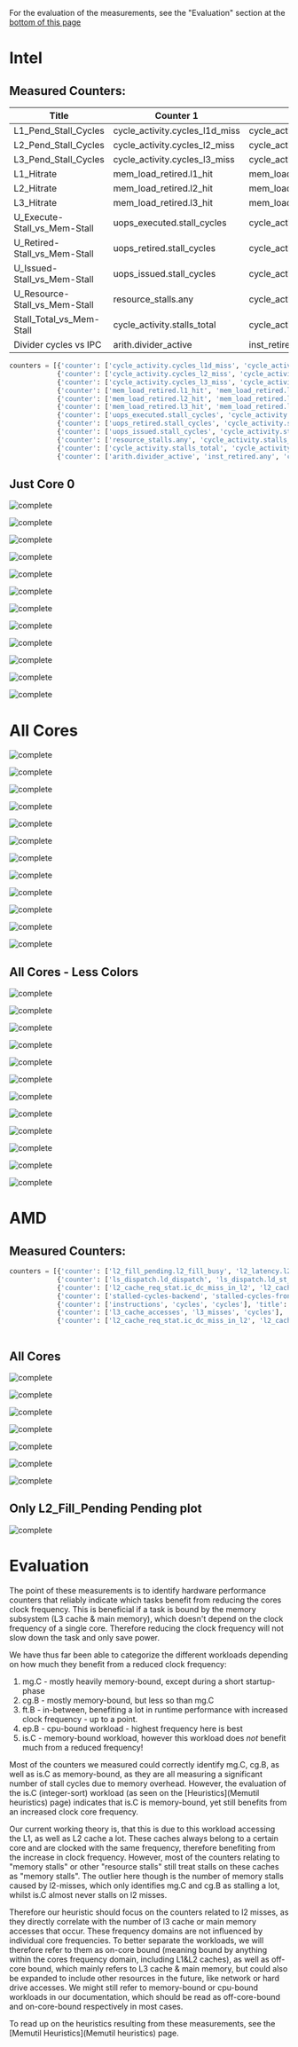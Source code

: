 For the evaluation of the measurements, see the "Evaluation" section at the [bottom of this page](#evaluation)

# Intel

## Measured Counters:

| Title | Counter 1 | Counter 2 | Counter 3 | plot_op |
| ----- | --------- | ----------| --------- | ------- |
| L1_Pend_Stall_Cycles | cycle_activity.cycles_l1d_miss | cycle_activity.stalls_l1d_miss | cpu_clk_unhalted.thread | div_1_3+div_2_3 |
| L2_Pend_Stall_Cycles | cycle_activity.cycles_l2_miss | cycle_activity.stalls_l2_miss | cpu_clk_unhalted.thread | div_1_3+div_2_3 |
| L3_Pend_Stall_Cycles | cycle_activity.cycles_l3_miss | cycle_activity.stalls_l3_miss | cpu_clk_unhalted.thread | div_1_3+div_2_3 |
| L1_Hitrate | mem_load_retired.l1_hit | mem_load_retired.l1_miss | cpu_clk_unhalted.thread | div_1_(1+2) |
| L2_Hitrate | mem_load_retired.l2_hit | mem_load_retired.l2_miss | cpu_clk_unhalted.thread | div_1_(1+2) |
| L3_Hitrate | mem_load_retired.l3_hit | mem_load_retired.l3_miss | cpu_clk_unhalted.thread | div_1_(1+2) |
| U_Execute-Stall_vs_Mem-Stall | uops_executed.stall_cycles | cycle_activity.stalls_mem_any | cpu_clk_unhalted.thread | div_1_3+div_2_3 |
| U_Retired-Stall_vs_Mem-Stall | uops_retired.stall_cycles | cycle_activity.stalls_mem_any | cpu_clk_unhalted.thread | div_1_3+div_2_3 |
| U_Issued-Stall_vs_Mem-Stall | uops_issued.stall_cycles | cycle_activity.stalls_mem_any | cpu_clk_unhalted.thread | div_1_3+div_2_3 |
| U_Resource-Stall_vs_Mem-Stall | resource_stalls.any | cycle_activity.stalls_mem_any | cpu_clk_unhalted.thread | div_1_3+div_2_3 |
| Stall_Total_vs_Mem-Stall | cycle_activity.stalls_total | cycle_activity.stalls_mem_any | cpu_clk_unhalted.thread | div_1_3+div_2_3 |
| Divider cycles vs IPC | arith.divider_active | inst_retired.any | cpu_clk_unhalted.thread | div_1_3+div_2_3 |


```python
counters = [{'counter': ['cycle_activity.cycles_l1d_miss', 'cycle_activity.stalls_l1d_miss', 'cpu_clk_unhalted.thread'], 'title': 'L1_Pend_Stall_Cycles', 'plot_op': 'div_1_3+div_2_3', 'plot_names': ['Pending', 'Stalls']},
            {'counter': ['cycle_activity.cycles_l2_miss', 'cycle_activity.stalls_l2_miss', 'cpu_clk_unhalted.thread'], 'title': 'L2_Pend_Stall_Cycles', 'plot_op': 'div_1_3+div_2_3', 'plot_names': ['Pending', 'Stalls']},
            {'counter': ['cycle_activity.cycles_l3_miss', 'cycle_activity.stalls_l3_miss', 'cpu_clk_unhalted.thread'], 'title': 'L3_Pend_Stall_Cycles', 'plot_op': 'div_1_3+div_2_3', 'plot_names': ['Pending', 'Stalls']},
            {'counter': ['mem_load_retired.l1_hit', 'mem_load_retired.l1_miss', 'cpu_clk_unhalted.thread'], 'title': 'L1_Hitrate', 'plot_op': 'div_1_(1+2)', 'plot_names': ['Hitrate']},
            {'counter': ['mem_load_retired.l2_hit', 'mem_load_retired.l2_miss', 'cpu_clk_unhalted.thread'], 'title': 'L2_Hitrate', 'plot_op': 'div_1_(1+2)', 'plot_names': ['Hitrate']},
            {'counter': ['mem_load_retired.l3_hit', 'mem_load_retired.l3_miss', 'cpu_clk_unhalted.thread'], 'title': 'L3_Hitrate', 'plot_op': 'div_1_(1+2)', 'plot_names': ['Hitrate']},
            {'counter': ['uops_executed.stall_cycles', 'cycle_activity.stalls_mem_any', 'cpu_clk_unhalted.thread'], 'title': 'U_Execute-Stall_vs_Mem-Stall', 'plot_op': 'div_1_3+div_2_3', 'plot_names': ['Execute Stalls', 'Mem Stalls']},
            {'counter': ['uops_retired.stall_cycles', 'cycle_activity.stalls_mem_any', 'cpu_clk_unhalted.thread'], 'title': 'U_Retired-Stall_vs_Mem-Stall', 'plot_op': 'div_1_3+div_2_3', 'plot_names': ['Retired Stalls', 'Mem Stalls']},
            {'counter': ['uops_issued.stall_cycles', 'cycle_activity.stalls_mem_any', 'cpu_clk_unhalted.thread'], 'title': 'U_Issued-Stall_vs_Mem-Stall', 'plot_op': 'div_1_3+div_2_3', 'plot_names': ['Issued Stalls', 'Mem Stalls']},
            {'counter': ['resource_stalls.any', 'cycle_activity.stalls_mem_any', 'cpu_clk_unhalted.thread'], 'title': 'U_Resource-Stall_vs_Mem-Stall', 'plot_op': 'div_1_3+div_2_3', 'plot_names': ['Resource Stalls', 'Mem Stalls']},
            {'counter': ['cycle_activity.stalls_total', 'cycle_activity.stalls_mem_any', 'cpu_clk_unhalted.thread'], 'title': 'Stall_Total_vs_Mem-Stall', 'plot_op': 'div_1_3+div_2_3', 'plot_names': ['Stalls Total', 'Mem Stalls']},
            {'counter': ['arith.divider_active', 'inst_retired.any', 'cpu_clk_unhalted.thread'], 'title': 'Divider cycles vs IPC', 'plot_op': 'div_1_3+div_2_3', 'plot_names': ['Divider Cycles', 'IPC']}]
```

## Just Core 0

![complete](uploads/5c32071b5032e5bf3c2d00280b47bb33/complete.png)

![complete](uploads/d4699ce9daf6a248351e1fb87fea7694/complete.png)

![complete](uploads/97c1de145de82d75ddd1dd5152943f10/complete.png)

![complete](uploads/bec6f16f32f5b9d066d0a12dace607f7/complete.png)

![complete](uploads/4d9b1432a9122a70c1eeb617fcbb8a0d/complete.png)

![complete](uploads/4cd2828a3af94c9b8711be61edfe174d/complete.png)

![complete](uploads/5804c302f67b4d96b24d856e3ff91c96/complete.png)

![complete](uploads/133733201888e7ca39b03961a8a12437/complete.png)

![complete](uploads/648cd05585f69c814c42a827656c378c/complete.png)

![complete](uploads/160c0cbb42cffea2a238fb11d837c469/complete.png)

![complete](uploads/38a34e6c40e02ddd5e61b60df446ec53/complete.png)

![complete](uploads/3476805123d6de9a62acccc804d9d469/complete.png)

# All Cores

![complete](uploads/9d1f90ba70adf02e53f4bcedca7fdbf5/complete.png)

![complete](uploads/40c8dac9e59fa66be183f1837f152c15/complete.png)

![complete](uploads/28c716034adf20f6d5b61399c353986e/complete.png)

![complete](uploads/0e7ff7ac3826f904e841aa4a1571cd2c/complete.png)

![complete](uploads/4bfa3bf1fcbf6a65f202082ff89c68aa/complete.png)

![complete](uploads/a556fb0d3af331d4befa200449cff24b/complete.png)

![complete](uploads/71ae579c9dcd0d3fd1eef49a63e0a0d3/complete.png)

![complete](uploads/986b6d2406fdd5b18529c5e476c3ce26/complete.png)

![complete](uploads/f8573cf0a41f684bb61301c0dddead8e/complete.png)

![complete](uploads/dfaad079146388b0a1c12998dfea87f5/complete.png)

![complete](uploads/1c31c1a0fc03937c3b68226f4ef36e05/complete.png)

![complete](uploads/47a4f5696a085e13fb73c8e2603efd92/complete.png)

## All Cores - Less Colors

![complete](uploads/2187fcf3682ac7d973a340f184325c6c/complete.png)

![complete](uploads/7486009133d9e146c54dc6cabb8a866f/complete.png)

![complete](uploads/492351ac5bc27a3757a3bc83fde00445/complete.png)

![complete](uploads/8471b4dfdcb31a75aae52dc4002d1700/complete.png)

![complete](uploads/df9b93968fbc5be9a684f74591604028/complete.png)

![complete](uploads/857085ed9449de35cf0bfd03c51f8b05/complete.png)

![complete](uploads/cc1efc0de21e495ccc3a961a89dec011/complete.png)

![complete](uploads/e6d7b7ae6111656335e189adb102f1a3/complete.png)

![complete](uploads/a1f077976ba22c6712b50ff67e860518/complete.png)

![complete](uploads/e0de912212f94527160595acd48e619a/complete.png)

![complete](uploads/846da2bff070c999c99fe54b46d62448/complete.png)

![complete](uploads/0cf2bc9ab61727896de4b07a5c16d8c3/complete.png)

# AMD

## Measured Counters:

```python
counters = [{'counter': ['l2_fill_pending.l2_fill_busy', 'l2_latency.l2_cycles_waiting_on_fills', 'cycles'], 'title': 'L2_Fill_Pending', 'plot_op': 'div_1_3+div_2_3', 'plot_names': ['Pending', 'Latency']},
            {'counter': ['ls_dispatch.ld_dispatch', 'ls_dispatch.ld_st_dispatch', 'instructions'], 'title': 'Load Store Inst', 'plot_op': 'div_1_3+div_2_3', 'plot_names': ['Load', 'Load-Store']},
            {'counter': ['l2_cache_req_stat.ic_dc_miss_in_l2', 'l2_cache_req_stat.ic_dc_hit_in_l2', 'cycles'], 'title': 'L2_Hitrate', 'plot_op': 'div_1_(1+2)', 'plot_names': ['Hitrate']},
            {'counter': ['stalled-cycles-backend', 'stalled-cycles-frontend', 'cycles'], 'title': 'Backend-Frontend-Stalls', 'plot_op': 'div_1_3+div_2_3', 'plot_names': ['Backend', 'Frontend']},
            {'counter': ['instructions', 'cycles', 'cycles'], 'title': 'IPC', 'plot_op': 'div_1_2', 'plot_names': ['IPC']},
            {'counter': ['l3_cache_accesses', 'l3_misses', 'cycles'], 'title': 'L3 per Cycle', 'plot_op': 'div_1_3+div_2_3', 'plot_names': ['Accesses per Cycle', 'Misses per Cycle']},
            {'counter': ['l2_cache_req_stat.ic_dc_miss_in_l2', 'l2_cache_req_stat.ic_dc_hit_in_l2', 'cycles'], 'title': 'L2 per Cycle', 'plot_op': 'div_1_3+div_2_3', 'plot_names': ['Misses per Cycle', 'Hits per Cycle']}]



```

## All Cores

![complete](uploads/77851d05bf9d55eaba4bc525fd4ef8f2/complete.png)

![complete](uploads/d3f7c3e4be4ff8991e46402b308c0040/complete.png)

![complete](uploads/f9c2bf3c7457603fad5b3e415b1e5901/complete.png)

![complete](uploads/8ab099215027feed77a0c4eef7f94e84/complete.png)

![complete](uploads/ba42dbb727ad9ed7ca63d27bbdcf65e8/complete.png)

![complete](uploads/a52da1dc1eebbb7ccbe0853c5aa4b532/complete.png)

![complete](uploads/f40924bfdad4b2129a192e51eb291317/complete.png)

## Only L2_Fill_Pending Pending plot

![complete](uploads/f4b575f219e8a89cebde7cfcf42a5c37/complete.png)

# Evaluation
The point of these measurements is to identify hardware performance counters that reliably indicate which tasks benefit from reducing the cores clock frequency.
This is beneficial if a task is bound by the memory subsystem (L3 cache & main memory), which doesn't depend on the clock frequency of a single core. Therefore reducing the clock frequency will not slow down the task and only save power.

We have thus far been able to categorize the different workloads depending on how much they benefit from a reduced clock frequency:
1. mg.C - mostly heavily memory-bound, except during a short startup-phase
2. cg.B - mostly memory-bound, but less so than mg.C
3. ft.B - in-between, benefiting a lot in runtime performance with increased clock frequency - up to a point.
4. ep.B - cpu-bound workload - highest frequency here is best
5. is.C - memory-bound workload, however this workload does *not* benefit much from a reduced frequency!

Most of the counters we measured could correctly identify mg.C, cg.B, as well as is.C as memory-bound, as they are all measuring a significant number of stall cycles due to memory overhead.
However, the evaluation of the is.C (integer-sort) workload (as seen on the [Heuristics](Memutil heuristics) page) indicates that is.C is memory-bound, yet still benefits from an increased clock core frequency.

Our current working theory is, that this is due to this workload accessing the L1, as well as L2 cache a lot. These caches always belong to a certain core and are clocked with the same frequency, therefore benefiting from the increase in clock frequency.
However, most of the counters relating to "memory stalls" or other "resource stalls" still treat stalls on these caches as "memory stalls".
The outlier here though is the number of memory stalls caused by l2-misses, which only identifies mg.C and cg.B as stalling a lot, whilst is.C almost never stalls on l2 misses.

Therefore our heuristic should focus on the counters related to l2 misses, as they directly correlate with the number of l3 cache or main memory accesses that occur. These frequency domains are not influenced by individual core frequencies.
To better separate the workloads, we will therefore refer to them as on-core bound (meaning bound by anything within the cores frequency domain, including L1&L2 caches), as well as off-core bound, which mainly refers to L3 cache & main memory, but could also be expanded to include other resources in the future, like network or hard drive accesses.
We might still refer to memory-bound or cpu-bound workloads in our documentation, which should be read as off-core-bound and on-core-bound respectively in most cases.

To read up on the heuristics resulting from these measurements, see the [Memutil Heuristics](Memutil heuristics) page.